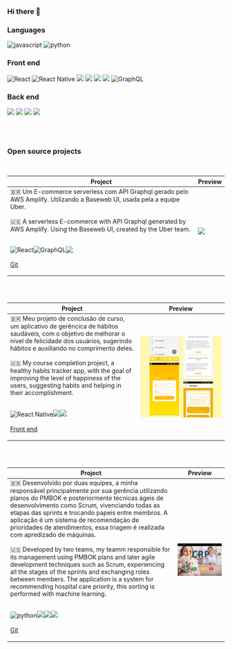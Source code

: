 <header>
<link rel="stylesheet" href="index.css">

</header>

### Hi there 👋

<!-- Meu nome é Anderson, sou desenvolvedor full stack, moro em :brazil: brasília - Brasil. Procuro uma vaga remota. Inglês certificado pela prova TOFEL ITP :us: nível B2 no
<a href="https://www.britishcouncil.org.br/quadro-comum-europeu-de-referencia-para-linguas-cefr">Quadro Comum Europeu de Referência para Línguas</a>. Programando desde 2016

My name is Anderson, I am a full stack developer, living in :brazil: Brasilia - Brazil. I'm looking for remote work. English certified by the TOFEL ITP :us: level B2 test on the Common European Framework of Reference for Languages. Programming since 2016 -->

<!-- <h3>Contact</h3>

<p>
<img src="https://img.shields.io/badge/WhatsApp-25D366?style=for-the-badge&logo=whatsapp&logoColor=white" />
<img src="https://img.shields.io/badge/Telegram-2CA5E0?style=for-the-badge&logo=telegram&logoColor=white" />
<img src="https://img.shields.io/badge/Gmail-D14836?style=for-the-badge&logo=gmail&logoColor=white" />
</p> -->

<h3>Languages</h3>

<p>
<img alt="javascript" src="https://img.shields.io/badge/JavaScript-F7DF1E?style=for-the-badge&logo=javascript&logoColor=black">
</img>
<img alt="python" src="https://img.shields.io/badge/Python-14354C?style=for-the-badge&logo=python&logoColor=white"/>
</p>

<h3>Front end</h3>

<p>
<img alt="React" src="https://img.shields.io/badge/React-20232A?style=for-the-badge&logo=react&logoColor=61DAFB"/>
<img alt="React Native" src="https://img.shields.io/badge/React_Native-20232A?style=for-the-badge&logo=react&logoColor=61DAFB"/>
<img src="https://img.shields.io/badge/Redux-593D88?style=for-the-badge&logo=redux&logoColor=white" />
<img src="https://img.shields.io/badge/HTML-239120?style=for-the-badge&logo=html5&logoColor=white" /> 
<img src="https://img.shields.io/badge/CSS-239120?style=for-the-badge&logo=css3&logoColor=white" /> 
<img src="https://img.shields.io/badge/styled--components-DB7093?style=for-the-badge&logo=styled-components&logoColor=white" />
<img alt="GraphQL" src="https://img.shields.io/badge/-GraphQL-E10098?style=for-the-badge&logo=graphql&logoColor=white" />

</p>

<h3>Back end</h3>
<p>
<img src="https://img.shields.io/badge/Amazon_AWS-232F3E?style=for-the-badge&logo=amazon-aws&logoColor=white" />
<img src="https://img.shields.io/badge/Node.js-43853D?style=for-the-badge&logo=node.js&logoColor=white" /> 
<img src="https://img.shields.io/badge/Express.js-000000?style=for-the-badge&logo=express&logoColor=white"/> 
<img src="https://img.shields.io/badge/Django-092E20?style=for-the-badge&logo=django&logoColor=white" />
</p>
<br/>
<br/>
<h3>Open source projects</h3>
<br/>

<!-- <img style="flex:1; flex-grow: 2; width: 100%; height: auto; " src="./imgs/ecommerce.png"/>
<br/><br/> -->

| Project                                                                                                                                                                                                                                                                                                                                                                                                                                                                                                                                                                                                                                                                                                                                                                                                                 | Preview                                                                                     |
| ----------------------------------------------------------------------------------------------------------------------------------------------------------------------------------------------------------------------------------------------------------------------------------------------------------------------------------------------------------------------------------------------------------------------------------------------------------------------------------------------------------------------------------------------------------------------------------------------------------------------------------------------------------------------------------------------------------------------------------------------------------------------------------------------------------------------- | ------------------------------------------------------------------------------------------- |
| :brazil: Um E-commerce serverless com API Graphql gerado pelo AWS Amplify. Utilizando a Baseweb UI, usada pela a equipe Uber. <br/><br/>:us: A serverless E-commerce with API Graphql generated by AWS Amplify. Using the Baseweb UI, created by the Uber team. <p><br/> <img class="" align="left" alt="React" src="https://img.shields.io/badge/React-20232A?style=for-the-badge&logo=react&logoColor=61DAFB"/> <img class="marginLeft sameLine" align="left" alt="GraphQL" src="https://img.shields.io/badge/-GraphQL-E10098?style=for-the-badge&logo=graphql&logoColor=white" /> <img class="marginLeft sameLine" align="left"  src="https://img.shields.io/badge/Amazon_AWS-232F3E?style=for-the-badge&logo=amazon-aws&logoColor=white" /><br/><br/><a href="https://www.github.com/andersonms1/ecommerce">Git</a> | <img class="minWidth maxWidth" src="./gifs/ecommerce.gif" loading="lazy" align="left"/></p> |

<br/>
<br/>
<!-- <img style="flex:1; flex-grow: 2; width: 100%; height: auto; " src="./imgs/felicidade.png"/>
<br/><br/> -->

| Project                                                                                                                                                                                                                                                                                                                                                                                                                                                                                                                                                                                                                                                                                                                                                                                                                                                                                                                    | Preview                                                                                      |
| -------------------------------------------------------------------------------------------------------------------------------------------------------------------------------------------------------------------------------------------------------------------------------------------------------------------------------------------------------------------------------------------------------------------------------------------------------------------------------------------------------------------------------------------------------------------------------------------------------------------------------------------------------------------------------------------------------------------------------------------------------------------------------------------------------------------------------------------------------------------------------------------------------------------------- | -------------------------------------------------------------------------------------------- |
| :brazil: Meu projeto de conclusão de curso, um aplicativo de gerêncica de hábitos saudáveis, com o objetivo de melhorar o nível de felicidade dos usuários, sugerindo hábitos e auxiliando no comprimento deles. <br/><br/>:us: My course completion project, a healthy habits tracker app, with the goal of improving the level of happiness of the users, suggesting habits and helping in their accomplishment.<p><br/><img alt="React Native" src="https://img.shields.io/badge/React_Native-20232A?style=for-the-badge&logo=react&logoColor=61DAFB"/><img class="marginLeft sameLine" src="https://img.shields.io/badge/Node.js-43853D?style=for-the-badge&logo=node.js&logoColor=white" /><img class="marginLeft sameLine" src="https://img.shields.io/badge/Express.js-000000?style=for-the-badge&logo=express&logoColor=white"/><br/><br/><a href="https://github.com/ThiagosLima/mobile-felicidade">Front end</a> | <img class="minWidth maxWidth" src="./imgs/felicidade.png" loading="lazy" align="left"/></p> |

<br/>
<br/>

<!-- <img style="flex:1; flex-grow: 2; width: 100%; height: auto; " src="./imgs/crp.png">
<br/><br/> -->

| Project                                                                                                                                                                                                                                                                                                                                                                                                                                                                                                                                                                                                                                                                                                                                                                                                                                                                                                                                                                                                                                                                                                                                                                                                                                                                                                                                                                                        | Preview                                                                           |
| ---------------------------------------------------------------------------------------------------------------------------------------------------------------------------------------------------------------------------------------------------------------------------------------------------------------------------------------------------------------------------------------------------------------------------------------------------------------------------------------------------------------------------------------------------------------------------------------------------------------------------------------------------------------------------------------------------------------------------------------------------------------------------------------------------------------------------------------------------------------------------------------------------------------------------------------------------------------------------------------------------------------------------------------------------------------------------------------------------------------------------------------------------------------------------------------------------------------------------------------------------------------------------------------------------------------------------------------------------------------------------------------------- | --------------------------------------------------------------------------------- |
| :brazil: Desenvolvido por duas equipes, a minha responsável principalmente por sua gerência utilizando planos do PMBOK e posteriormente técnicas ágeis de desenvolvimento como Scrum, vivenciando todas as etapas das sprints e trocando papeis entre membros. A aplicação é um sistema de recomendação de prioridades de atendimentos, essa triagem é realizada com apredizado de máquinas.<br/><br/>:us: Developed by two teams, my teamm responsible for its management using PMBOK plans and later agile development techniques such as Scrum, experiencing all the stages of the sprints and exchanging roles between members. The application is a system for recommending hospital care priority, this sorting is performed with machine learning. <p><br/> <img alt="python" src="https://img.shields.io/badge/Python-14354C?style=for-the-badge&logo=python&logoColor=white"/><img class="marginLeft sameLine" src="https://img.shields.io/badge/Django-092E20?style=for-the-badge&logo=django&logoColor=white" /><img class="marginLeft sameLine" src="https://img.shields.io/badge/HTML-239120?style=for-the-badge&logo=html5&logoColor=white" /><img class="marginLeft sameLine" src="https://img.shields.io/badge/CSS-239120?style=for-the-badge&logo=css3&logoColor=white" /><br/><br/><a href="https://github.com/fga-eps-mds/2017.2-Classificacao-de-Risco-Pediatrico">Git</a> | <img style="width: 500px;" src="./imgs/crp.png" loading="lazy" align="left"/></p> |

